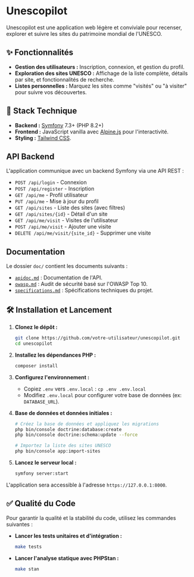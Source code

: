 # Unescopilot

Unescopilot est une application web légère et conviviale pour recenser, explorer et suivre les sites du patrimoine mondial de l'UNESCO.

## ✨ Fonctionnalités

- **Gestion des utilisateurs :** Inscription, connexion, et gestion du profil.
- **Exploration des sites UNESCO :** Affichage de la liste complète, détails par site, et fonctionnalités de recherche.
- **Listes personnelles :** Marquez les sites comme "visités" ou "à visiter" pour suivre vos découvertes.

## 🚀 Stack Technique

- **Backend :** [Symfony](https://symfony.com/) 7.3+ (PHP 8.2+)
- **Frontend :** JavaScript vanilla avec [Alpine.js](https://alpinejs.dev/) pour l'interactivité.
- **Styling :** [Tailwind CSS](https://tailwindcss.com/).

## API Backend

L'application communique avec un backend Symfony via une API REST :

- `POST /api/login` - Connexion
- `POST /api/register` - Inscription
- `GET /api/me` - Profil utilisateur
- `PUT /api/me` - Mise à jour du profil
- `GET /api/sites` - Liste des sites (avec filtres)
- `GET /api/sites/{id}` - Détail d'un site
- `GET /api/me/visit` - Visites de l'utilisateur
- `POST /api/me/visit` - Ajouter une visite
- `DELETE /api/me/visit/{site_id}` - Supprimer une visite

## Documentation

Le dossier `doc/` contient les documents suivants :

- [`apidoc.md`](doc/apidoc.md) : Documentation de l'API.
- [`owasp.md`](doc/owasp.md) : Audit de sécurité basé sur l'OWASP Top 10.
- [`specifications.md`](doc/specifications.md) : Spécifications techniques du projet.


## 🛠️ Installation et Lancement

1.  **Clonez le dépôt :**
    ```bash
    git clone https://github.com/votre-utilisateur/unescopilot.git
    cd unescopilot
    ```

2.  **Installez les dépendances PHP :**
    ```bash
    composer install
    ```

3.  **Configurez l'environnement :**
    - Copiez `.env` vers `.env.local` : `cp .env .env.local`
    - Modifiez `.env.local` pour configurer votre base de données (ex: `DATABASE_URL`).

4.  **Base de données et données initiales :**
    ```bash
    # Créez la base de données et appliquez les migrations
    php bin/console doctrine:database:create
    php bin/console doctrine:schema:update --force

    # Importez la liste des sites UNESCO
    php bin/console app:import-sites
    ```

5.  **Lancez le serveur local :**
    ```bash
    symfony server:start
    ```

L'application sera accessible à l'adresse `https://127.0.0.1:8000`.

## ✅ Qualité du Code

Pour garantir la qualité et la stabilité du code, utilisez les commandes suivantes :

- **Lancer les tests unitaires et d'intégration :**
  ```bash
  make tests
  ```

- **Lancer l'analyse statique avec PHPStan :**
  ```bash
  make stan
  ```
  
